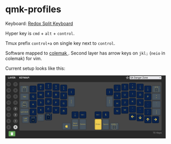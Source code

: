 # qmk-profiles
Keyboard: [Redox Split Keyboard](https://github.com/mattdibi/redox-keyboard) 


Hyper key is `cmd` + `alt` + `control`.


Tmux prefix `control+a` on single key next to `control`.

Software mapped to [ colemak ](https://colemak.com/). Second layer has arrow keys on `jkl;` (`neio` in colemak) for vim.

Current setup looks like this:

![Layer 1](./layer1.png)
